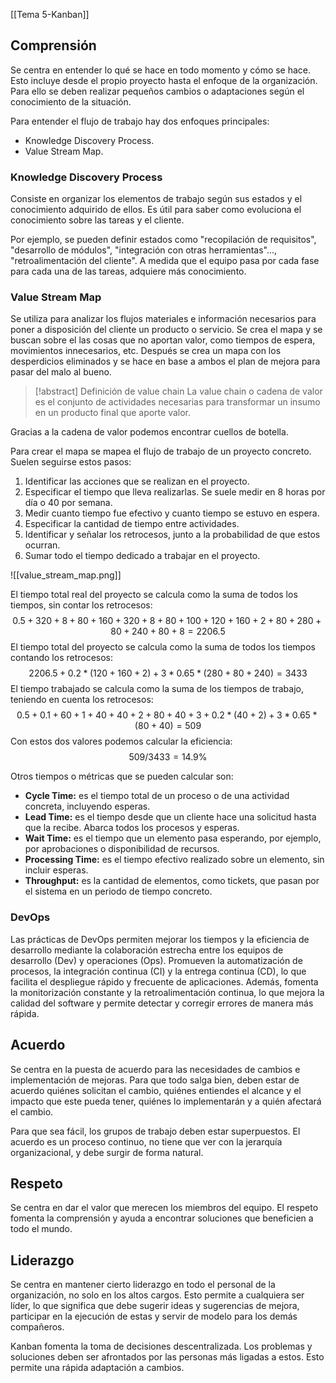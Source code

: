 [[Tema 5-Kanban]]

## Comprensión
Se centra en entender lo qué se hace en todo momento y cómo se hace. Esto incluye desde el propio proyecto hasta el enfoque de la organización. Para ello se deben realizar pequeños cambios o adaptaciones según el conocimiento de la situación.

Para entender el flujo de trabajo hay dos enfoques principales:
+ Knowledge Discovery Process.
+ Value Stream Map.

### Knowledge Discovery Process
Consiste en organizar los elementos de trabajo según sus estados y el conocimiento adquirido de ellos. Es útil para saber como evoluciona el conocimiento sobre las tareas y el cliente.

Por ejemplo, se pueden definir estados como "recopilación de requisitos", "desarrollo de módulos", "integración con otras herramientas"..., "retroalimentación del cliente". A medida que el equipo pasa por cada fase para cada una de las tareas, adquiere más conocimiento.

### Value Stream Map
Se utiliza para analizar los flujos materiales e información necesarios para poner a disposición del cliente un producto o servicio. Se crea el mapa y se buscan sobre el las cosas que no aportan valor, como tiempos de espera, movimientos innecesarios, etc. Después se crea un mapa con los desperdicios eliminados y se hace en base a ambos el plan de mejora para pasar del malo al bueno.

> [!abstract] Definición de value chain
> La value chain o cadena de valor es el conjunto de actividades necesarias para transformar un insumo en un producto final que aporte valor.

Gracias a la cadena de valor podemos encontrar cuellos de botella.

Para crear el mapa se mapea el flujo de trabajo de un proyecto concreto. Suelen seguirse estos pasos:
1. Identificar las acciones que se realizan en el proyecto.
2. Especificar el tiempo que lleva realizarlas. Se suele medir en 8 horas por día o 40 por semana.
3. Medir cuanto tiempo fue efectivo y cuanto tiempo se estuvo en espera.
4. Especificar la cantidad de tiempo entre actividades.
5. Identificar y señalar los retrocesos, junto a la probabilidad de que estos ocurran.
6. Sumar todo el tiempo dedicado a trabajar en el proyecto.

![[value_stream_map.png]]

El tiempo total real del proyecto se calcula como la suma de todos los tiempos, sin contar los retrocesos: 
$$0.5+320+8+80+160+320+8+80+100+120+160+2+80+280+80+240+80+8=2206.5$$
El tiempo total del proyecto se calcula como la suma de todos los tiempos contando los retrocesos:
$$2206.5+0.2*(120+160+2)+3*0.65*(280+80+240)=3433$$
El tiempo trabajado se calcula como la suma de los tiempos de trabajo, teniendo en cuenta los retrocesos:
$$0.5+0.1+60+1+40+40+2+80+40+3+0.2*(40+2)+3*0.65*(80+40)=509$$
Con estos dos valores podemos calcular la eficiencia:
$$509/3433=14.9\%$$

Otros tiempos o métricas que se pueden calcular son:
+ **Cycle Time:** es el tiempo total de un proceso o de una actividad concreta, incluyendo esperas.
+ **Lead Time:** es el tiempo desde que un cliente hace una solicitud hasta que la recibe. Abarca todos los procesos y esperas.
+ **Wait Time:** es el tiempo que un elemento pasa esperando, por ejemplo, por aprobaciones o disponibilidad de recursos.
+ **Processing Time:** es el tiempo efectivo realizado sobre un elemento, sin incluir esperas.
+ **Throughput:** es la cantidad de elementos, como tickets, que pasan por el sistema en un periodo de tiempo concreto.

### DevOps
Las prácticas de DevOps permiten mejorar los tiempos y la eficiencia de desarrollo mediante la colaboración estrecha entre los equipos de desarrollo (Dev) y operaciones (Ops). Promueven la automatización de procesos, la integración continua (CI) y la entrega continua (CD), lo que facilita el despliegue rápido y frecuente de aplicaciones. Además, fomenta la monitorización constante y la retroalimentación continua, lo que mejora la calidad del software y permite detectar y corregir errores de manera más rápida.

## Acuerdo
Se centra en la puesta de acuerdo para las necesidades de cambios e implementación de mejoras. Para que todo salga bien, deben estar de acuerdo quiénes solicitan el cambio, quiénes entiendes el alcance y el impacto que este pueda tener, quiénes lo implementarán y a quién afectará el cambio.

Para que sea fácil, los grupos de trabajo deben estar superpuestos. El acuerdo es un proceso continuo, no tiene que ver con la jerarquía organizacional, y debe surgir de forma natural.

## Respeto
Se centra en dar el valor que merecen los miembros del equipo. El respeto fomenta la comprensión y ayuda a encontrar soluciones que beneficien a todo el mundo.

## Liderazgo
Se centra en mantener cierto liderazgo en todo el personal de la organización, no solo en los altos cargos. Esto permite a cualquiera ser líder, lo que significa que debe sugerir ideas y sugerencias de mejora, participar en la ejecución de estas y servir de modelo para los demás compañeros.

Kanban fomenta la toma de decisiones descentralizada. Los problemas y soluciones deben ser afrontados por las personas más ligadas a estos. Esto permite una rápida adaptación a cambios.